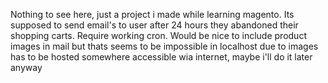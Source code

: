 Nothing to see here, just a project i made while learning magento. Its supposed to send email's to user after 24 hours they abandoned their shopping carts. Require working cron. Would be nice to include product images in mail but thats seems to be impossible in localhost due to images has to be hosted somewhere accessible wia internet, maybe i'll do it later anyway
